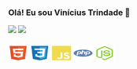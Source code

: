 ### Olá! Eu sou Vinícius Trindade 👋

<div style="display: block">
  <div>
    <img height="180em" src="https://github-readme-stats.vercel.app/api?username=viniciustlima&show_icons=true&theme=github_dark&include_all_commits=true&count_private=true"/>
    <img height="180em" src="https://github-readme-stats.vercel.app/api/top-langs/?username=viniciustlima&layout=compact&langs_count=7&theme=github_dark"/>
  </div>
</div>

 ###
<div style="display: block">
  <div>
    <img align="center" alt="HTML" height="30" width="40" src="https://raw.githubusercontent.com/devicons/devicon/master/icons/html5/html5-original.svg">
    <img align="center" alt="CSS" height="30" width="40" src="https://raw.githubusercontent.com/devicons/devicon/master/icons/css3/css3-original.svg">
    <img align="center" alt="JS" height="30" width="40" src="https://raw.githubusercontent.com/devicons/devicon/master/icons/javascript/javascript-plain.svg">
    <img align="center" alt="PHP" height="30" width="40" src="https://raw.githubusercontent.com/devicons/devicon/master/icons/php/php-plain.svg">
    <img align="center" alt="NodeJS" height="30" width="40" src="https://raw.githubusercontent.com/devicons/devicon/master/icons/nodejs/nodejs-plain.svg"> 
  </div>
</div>

